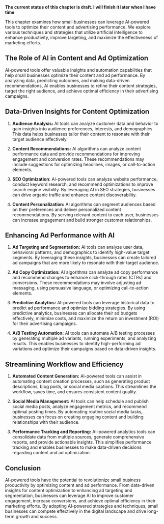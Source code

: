 **The current status of this chapter is draft. I will finish it later when I have time**

This chapter examines how small businesses can leverage AI-powered tools to optimize their content and advertising performance. We explore various techniques and strategies that utilize artificial intelligence to enhance productivity, improve targeting, and maximize the effectiveness of marketing efforts.

The Role of AI in Content and Ad Optimization
---------------------------------------------

AI-powered tools offer valuable insights and automation capabilities that help small businesses optimize their content and ad performance. By analyzing data, predicting outcomes, and making data-driven recommendations, AI enables businesses to refine their content strategies, target the right audience, and achieve optimal efficiency in their advertising campaigns.

Data-Driven Insights for Content Optimization
---------------------------------------------

1. **Audience Analysis:** AI tools can analyze customer data and behavior to gain insights into audience preferences, interests, and demographics. This data helps businesses tailor their content to resonate with their target audience effectively.

2. **Content Recommendations:** AI algorithms can analyze content performance data and provide recommendations for improving engagement and conversion rates. These recommendations may include suggestions for optimizing headlines, images, or call-to-action elements.

3. **SEO Optimization:** AI-powered tools can analyze website performance, conduct keyword research, and recommend optimizations to improve search engine visibility. By leveraging AI in SEO strategies, businesses can drive organic traffic and enhance content discoverability.

4. **Content Personalization:** AI algorithms can segment audiences based on their preferences and deliver personalized content recommendations. By serving relevant content to each user, businesses can increase engagement and build stronger customer relationships.

Enhancing Ad Performance with AI
--------------------------------

1. **Ad Targeting and Segmentation:** AI tools can analyze user data, behavioral patterns, and demographics to identify high-value target segments. By leveraging these insights, businesses can create tailored ad campaigns that are more likely to resonate with their target audience.

2. **Ad Copy Optimization:** AI algorithms can analyze ad copy performance and recommend changes to enhance click-through rates (CTRs) and conversions. These recommendations may involve adjusting ad messaging, using persuasive language, or optimizing call-to-action elements.

3. **Predictive Analytics:** AI-powered tools can leverage historical data to predict ad performance and optimize bidding strategies. By using predictive analytics, businesses can allocate their ad budgets effectively, minimize costs, and maximize the return on investment (ROI) for their advertising campaigns.

4. **A/B Testing Automation:** AI tools can automate A/B testing processes by generating multiple ad variants, running experiments, and analyzing results. This enables businesses to identify high-performing ad variations and optimize their campaigns based on data-driven insights.

Streamlining Workflow and Efficiency
------------------------------------

1. **Automated Content Generation:** AI-powered tools can assist in automating content creation processes, such as generating product descriptions, blog posts, or social media captions. This streamlines the workflow, saves time, and ensures consistent content quality.

2. **Social Media Management:** AI tools can help schedule and publish social media posts, analyze engagement metrics, and recommend optimal posting times. By automating routine social media tasks, businesses can focus on creating engaging content and building relationships with their audience.

3. **Performance Tracking and Reporting:** AI-powered analytics tools can consolidate data from multiple sources, generate comprehensive reports, and provide actionable insights. This simplifies performance tracking and enables businesses to make data-driven decisions regarding content and ad optimization.

Conclusion
----------

AI-powered tools have the potential to revolutionize small business productivity by optimizing content and ad performance. From data-driven insights for content optimization to enhancing ad targeting and segmentation, businesses can leverage AI to improve customer engagement, increase conversions, and achieve optimal efficiency in their marketing efforts. By adopting AI-powered strategies and techniques, small businesses can compete effectively in the digital landscape and drive long-term growth and success.
